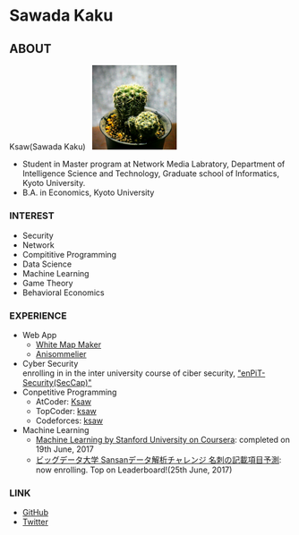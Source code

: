 # Sawada Kaku

## ABOUT
Ksaw(Sawada Kaku)  
<img src="icon.jpg" width="30%">

- Student in Master program at Network Media Labratory, Department of Intelligence Science and Technology, Graduate school of Informatics, Kyoto University.  
- B.A. in Economics, Kyoto University

### INTEREST

- Security
- Network
- Compititive Programming
- Data Science
- Machine Learning
- Game Theory
- Behavioral Economics

### EXPERIENCE

- Web App
    - [White Map Maker](http://www.app-whitemap.appspot.com/)
    - [Anisommelier](https://anisom-161116.appspot.com)
- Cyber Security  
    enrolling in in the inter university course of ciber security, ["enPiT-Security(SecCap)"](https://www.seccap.jp)
- Conpetitive Programming
    - AtCoder: [Ksaw](https://atcoder.jp/user/Ksaw)
    - TopCoder: [ksaw](https://www.topcoder.com/members/ksaw/)
    - Codeforces: [ksaw](http://codeforces.com/profile/ksaw)
- Machine Learning
    - [Machine Learning by Stanford University on Coursera](https://www.coursera.org/learn/machine-learning): completed on 19th June, 2017
    - [ビッグデータ大学 Sansanデータ解析チャレンジ 名刺の記載項目予測](http://universityofbigdata.net/competition/5723788444434432): now enrolling. Top on Leaderboard!(25th June, 2017)

### LINK
- [GitHub](https://github.com/sawadakaku)
- [Twitter](https://twitter.com/Osacar_Wailda)
